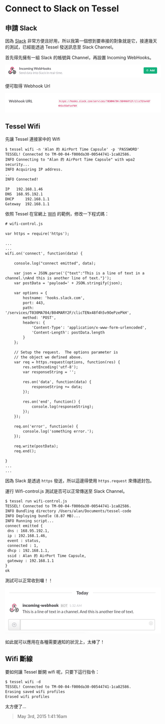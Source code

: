 # Connect to Slack on Tessel

## 申請 Slack

因為 [Slack][1] 非常方便且好用，所以我第一個想到要串接的對象就是它，接連幾天的測試，已經能透過 Tessel 發送訊息至 Slack Channel。

首先得先擁有一組 Slack 的帳號與 Channel，再設置 Incoming WebHooks。

![](/assets/tessel/connect_to_slack_on_tessel/incoming-webhooks.png)

便可取得 Webhook Url

![](/assets/tessel/connect_to_slack_on_tessel/webhooks-url.png)

## Tessel Wifi

先讓 Tessel 連接家中的 Wifi

	$ tessel wifi -n 'Alan 的 AirPort Time Capsule' -p 'PASSWORD'
	TESSEL! Connected to TM-00-04-f000da30-00544741-1ca82586.
	INFO Connecting to "Alan 的 AirPort Time Capsule" with wpa2 security...
	INFO Acquiring IP address. 
	..
	INFO Connected!
	
	IP	 192.168.1.46
	DNS	 168.95.192.1
	DHCP	 192.168.1.1
	Gateway	 192.168.1.1

依照 Tessel 在官網上 [Wifi][2] 的範例，修改一下程式碼：

	# wifi-control.js
	
	var https = require('https');
	
	...
	...
	wifi.on('connect', function(data) {

	    console.log("connect emitted", data);
	
	    var json = JSON.parse('{"text":"This is a line of text in a channel.\nAnd this is another line of text."}');
	    var postData = 'payload=' + JSON.stringify(json);
	
	    var options = {
	        hostname: 'hooks.slack.com',
	        port: 443,
	        path: '/services/T030MA704/B04MARY2F/clicTENx48f4h5v9OePzePkH',
	        method: 'POST',
	        headers: {
	            'Content-Type': 'application/x-www-form-urlencoded',
	            'Content-Length': postData.length
	        }
	    };
	
	    // Setup the request.  The options parameter is
	    // the object we defined above.
	    var req = https.request(options, function(res) {
	        res.setEncoding('utf-8');
	        var responseString = '';

	        res.on('data', function(data) {
	            responseString += data;
	        });
	
	        res.on('end', function() {
	            console.log(responseString);
	        });
	    });
	
	    req.on('error', function(e) {
	        console.log('something error.');
	    });
	
	    req.write(postData);
	    req.end();
	
	}
	...
	...
	
因為 Slack 是透過 `https` 發送，所以這邊得使用 `https.request` 來傳遞封包。
	
運行 Wifi-control.js 測試是否可以正常傳送至 Slack Channel。
	
	$ tessel run wifi-control.js
	TESSEL! Connected to TM-00-04-f000da30-00544741-1ca82586.
	INFO Bundling directory /Users/alan/Documents/tessel-code
	INFO Deploying bundle (8.87 MB)...
	INFO Running script...
	connect emitted {
	 dns : 168.95.192.1,
	 ip : 192.168.1.46,
	 event : status,
	 connected : 1,
	 dhcp : 192.168.1.1,
	 ssid : Alan 的 AirPort Time Capsule,
	 gateway : 192.168.1.1
	}
	ok

測試可以正常收到囉！！

![](/assets/tessel/connect_to_slack_on_tessel/wifi-test-on-slack.png)

如此就可以應用在各種需要通知的狀況上，太棒了！

## Wifi 斷線

要如何讓 Tessel 斷開 wifi 呢，只要下這行指令：

	$ tessel wifi -d
	TESSEL! Connected to TM-00-04-f000da30-00544741-1ca82586.
	Erasing saved wifi profiles
	Erased wifi profiles

太方便了...

[1]: https://slack.com
[2]: http://start.tessel.io/wifi

> May 3rd, 2015 1:41:16am